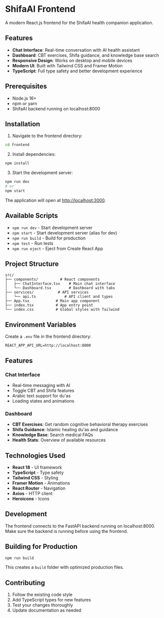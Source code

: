 # ShifaAI Frontend

A modern React.js frontend for the ShifaAI health companion application.

## Features

- **Chat Interface**: Real-time conversation with AI health assistant
- **Dashboard**: CBT exercises, Shifa guidance, and knowledge base search
- **Responsive Design**: Works on desktop and mobile devices
- **Modern UI**: Built with Tailwind CSS and Framer Motion
- **TypeScript**: Full type safety and better development experience

## Prerequisites

- Node.js 16+ 
- npm or yarn
- ShifaAI backend running on localhost:8000

## Installation

1. Navigate to the frontend directory:
```bash
cd frontend
```

2. Install dependencies:
```bash
npm install
```

3. Start the development server:
```bash
npm run dev
# or
npm start
```

The application will open at [http://localhost:3000](http://localhost:3000).

## Available Scripts

- `npm run dev` - Start development server
- `npm start` - Start development server (alias for dev)
- `npm run build` - Build for production
- `npm test` - Run tests
- `npm run eject` - Eject from Create React App

## Project Structure

```
src/
├── components/          # React components
│   ├── ChatInterface.tsx    # Main chat interface
│   └── Dashboard.tsx        # Dashboard with tabs
├── services/           # API services
│   └── api.ts             # API client and types
├── App.tsx            # Main app component
├── index.tsx          # App entry point
└── index.css          # Global styles with Tailwind
```

## Environment Variables

Create a `.env` file in the frontend directory:

```env
REACT_APP_API_URL=http://localhost:8000
```

## Features

### Chat Interface
- Real-time messaging with AI
- Toggle CBT and Shifa features
- Arabic text support for du'as
- Loading states and animations

### Dashboard
- **CBT Exercises**: Get random cognitive behavioral therapy exercises
- **Shifa Guidance**: Islamic healing du'as and guidance
- **Knowledge Base**: Search medical FAQs
- **Health Stats**: Overview of available resources

## Technologies Used

- **React 18** - UI framework
- **TypeScript** - Type safety
- **Tailwind CSS** - Styling
- **Framer Motion** - Animations
- **React Router** - Navigation
- **Axios** - HTTP client
- **Heroicons** - Icons

## Development

The frontend connects to the FastAPI backend running on localhost:8000. Make sure the backend is running before using the frontend.

## Building for Production

```bash
npm run build
```

This creates a `build` folder with optimized production files.

## Contributing

1. Follow the existing code style
2. Add TypeScript types for new features
3. Test your changes thoroughly
4. Update documentation as needed
